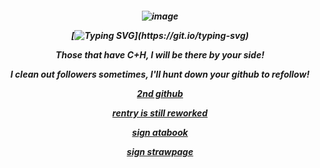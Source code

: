 <h5 align="center"

![image](https://github.com/user-attachments/assets/63fe3dc3-4197-43aa-b65b-33637eeab582)

[![Typing SVG](https://readme-typing-svg.demolab.com?font=Fira+Code&pause=1000&color=F7380C&width=435&lines=HE+WAS+A+FRIEND%2C+WELL...+NOT+ANYMORE+I+GUESS.)](https://git.io/typing-svg)

Those that have C+H, I will be there by your side!

I clean out followers sometimes, I'll hunt down your github to refollow!

[2nd github](https://github.com/trappedice)

[rentry is still reworked](https://rentry.co/online404)

[sign atabook](https://spireofshadows.atabook.org)

[sign strawpage](https://00707.straw.page)












